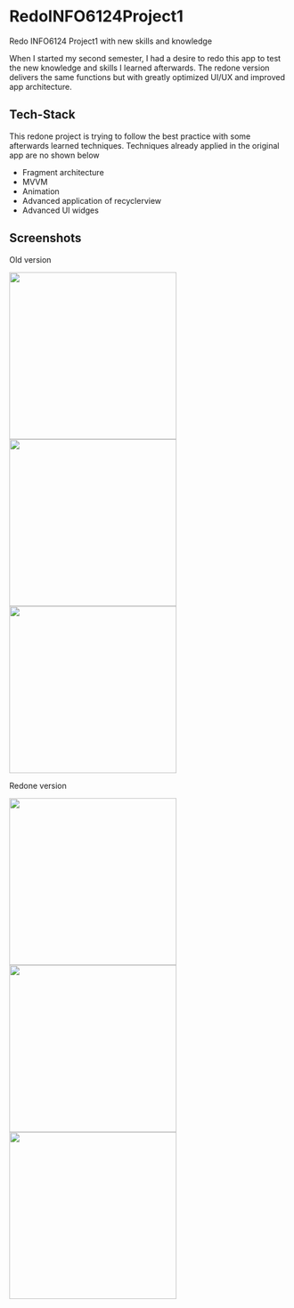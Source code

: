# RedoINFO6124Project1
Redo INFO6124 Project1 with new skills and knowledge

When I started my second semester, I had a desire to redo this app to test the new knowledge and skills I learned afterwards. The redone version delivers the same functions but with greatly optimized UI/UX and improved app architecture.

## Tech-Stack

This redone project is trying to follow the best practice with some afterwards learned techniques. Techniques already applied in the original app are no shown below

* Fragment architecture
* MVVM
* Animation
* Advanced application of recyclerview
* Advanced UI widges


## Screenshots

Old version

<p float="center">
  <img src="./screenshots/6124-P1-1.png" width="300" style="border:5px white;"/>
  <img src="./screenshots/6124-P1-2.png" width="300" style="border:5px white;"/>  
  <img src="./screenshots/6124-P1-3.png" width="300" style="border:50px #000000;"/>  
</p>

Redone version

<p float="center">
  <img src="./screenshots/Redo6124-P1-1.png" width="300" style="border:5px white;"/>
  <img src="./screenshots/Redo6124-P1-2.png" width="300" style="border:5px white;"/>  
  <img src="./screenshots/Redo6124-P1-3.png" width="300" style="border:50px #000000;"/>  
</p>

